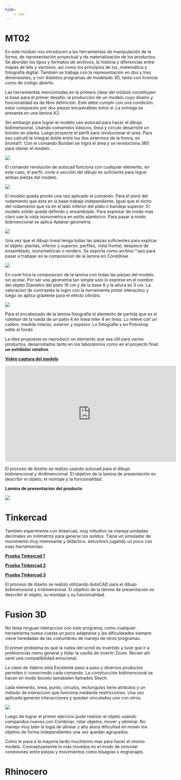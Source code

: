 ```yaml
---
hide:
    - toc
---
```


# MT02

En este módulo nos introducen a las herramientas de manipulación de la forma, de representación proyectual y de materialización de los productos. Se abordan los tipos y formatos de archivos, la historia y diferencias entre mapas de bits y vectores, así como los principios de luz, matemática y fotografía digital. También se trabaja con la representación en dos y tres dimensiones, y con distintos programas de modelado 3D, tanto con licencia como de código abierto.

Las herramientas mencionadas en la primera clase del módulo constituyen la base para el primer desafío: la producción de un modelo cuyo diseño y funcionalidad es de libre definición. Este debe cumplir con una condición: estar compuesto por dos piezas encastrables entre sí. La entrega se presenta en una lámina A3.

Sin embargo para lograr el modelo use autocad para hacer el dibujo bidimensional. Usando comamdos básicos, línea y circulo desarrolle un boceto en planta. Luego proyecte el perfil para revolucionar el area. Para eso calculé la integral doble entre los dos extermos de la fomra, es broma!!!. Con el comando Bundari se logra el área y se revoluciona 360 para otener el modelo.

![](../images/MT02-a.jpg)

El comando revolución de autocad funciona con cualquier elemento, en este caso, el perfil, corte o sección del dibujo es suficiente para lograr ambas piezas del modelo.

![](../images/MT02-b.jpg)

El modelo queda pronto una vez aplicado el comando. Para el pivot del rodamiento que esta en la base trabaje independiente. Igual que el nicho del rodamiento que va en el lado inferior del plato o bandeja superior. El modelo sólido queda definido y ensamblado. Para expresar de modo mas claro use la vista isonometrica en estilo alambrico. Para pasar a modo bidimencional se aplica Aplanar geometría.

![](../images/MT02-c.jpg)

Una vez que el dibujo lineal tenga todas las piezas suficientes para explicar el objeto: plantas, inferior y superior, perfiles, vista frontal, despiece de ensamblado, isonometricas o renders. Se exporta como archivo *.eps para pasar a trabajar en la composicion de la lamina en Coreldraw.

![](../images/MT02-d.jpg)

En corel hice la composicion de la lamina con todas las piezas del modelo sin acotar. Por ser una geometria tan simple solo lo exprese en el nombre del objeto Diametro del plato 16 cm y de la base 8 y la altura es 3 cm. La valoracion de contrastes la logro con la herramienta pintar interactivo y luego se aplica gradente para el efecto cilindro.

![](../images/MT02-e.jpg)

Para el encabezado de la lamina fotografie el elemento de partida que es el ruleman de la rueda de un patin 4 en linea roler 4 en linea. Lo releve con un calibre, medida interior, exterior y espezor. Lo fotografie y en Potoshop edite el fondo
 
La idea propuesta es reproducir un elemento que sea útil para varios productos, desarrollados tanto en los laboratorios como en el proyecto final: **un exhibidor rotativo**.

[**Video captura del modelo**](https://youtu.be/Vd-h5JyltwA)

<iframe width="560" height="315" 
    src="https://www.youtube.com/embed/https://youtu.be/Vd-h5JyltwA?si=X8wkR3lNRakpga3V" 
    frameborder="0" allowfullscreen>
</iframe>



El proceso de diseño se realizo usando autocad para el dibujo bidimencional y dridimencional. El objetivo de la lamina de presentación es describir el objeto, el montaje y la funcionalidad. 

**Lamina de presentacion del producto**

![](../images/MT02.jpg)


# Tinkercad

Tambien esperimente con tinkercad, muy inttuitivo se maneja unidades decimales en milimetros para generar los solidos. Tiene un simulador de movimiento muy interesante y didactico. estuvimos jugando un poco con esas herramientas:

[**Prueba Tinkercad 1**](https://youtu.be/wyWFIOsInSQ)

[**Prueba Tinkercad 2**](https://youtu.be/LMdFxJePiL0)

[**Prueba Tinkercad 3**](https://youtu.be/WP9G7YzJYEQ)

El proceso de diseño se realizó utilizando AutoCAD para el dibujo bidimensional y tridimensional. El objetivo de la lámina de presentación es describir el objeto, su montaje y su funcionalidad.

# Fusion 3D

No tenia ninguan interaccion con este programa, como cualquier herramienta nueva cuesta un poco adaptarse y las dificulatades siempre viene heredadas de las costumbres de manejo de otros programas. 

El primer problema es que la rudea del scroll es invertido y tuve que ir a preferencias menu general y tildar la casilla de invertir Zoom. Recien ahi senti una compatibilidad emocional.

La clase de Valerio esta Excelente paso a paso y diversos productos permiten ir conocinedo cada comando. La construcción bidimencional se hacen en modo boceto tamabaien llamados Skech. 

cada elemento, linea, punto, circulos, rectungulos tiene atributos y un metodo de interaccion que funciona mediante restricciones. Una vez aplicada generan interacciones y quedan vinculados uno con otros.


![](../images/MT02-f.jpg)

Luego de lograr el primer ejercicio pude realizar el objeto usando compandos nuevos con Combinar, rotar objetos, mover y eliminar. No manejo muy bien la logia de alinear y ahy aluna dificultad en mover los objetos de forma independientes una vez quedan agrupados.

Como le pasa a la mayoria tardo muchisimo mas para hacer el mismo modelo. Conceptuamente lo mas novedos es el modo de simunlar conexiones entre piezas y movimientos como bisagras o engranajes.

# Rhinocero

